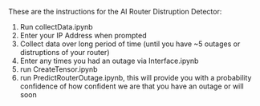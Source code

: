 These are the instructions for the AI Router Distruption Detector:
1) Run collectData.ipynb
2) Enter your IP Address when prompted
3) Collect data over long period of time (until you have ~5 outages or distruptions of your router)
4) Enter any times you had an outage via Interface.ipynb
6) run CreateTensor.ipynb
7) run PredictRouterOutage.ipynb, this will provide you with a probability confidence of how confident we are that you have an outage or will soon
